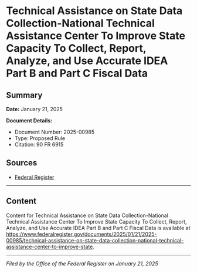 # Technical Assistance on State Data Collection-National Technical Assistance Center To Improve State Capacity To Collect, Report, Analyze, and Use Accurate IDEA Part B and Part C Fiscal Data

## Summary

**Date:** January 21, 2025

**Document Details:**
- Document Number: 2025-00985
- Type: Proposed Rule
- Citation: 90 FR 6915

## Sources
- [Federal Register](https://www.federalregister.gov/documents/2025/01/21/2025-00985/technical-assistance-on-state-data-collection-national-technical-assistance-center-to-improve-state)

---

## Content

Content for Technical Assistance on State Data Collection-National Technical Assistance Center To Improve State Capacity To Collect, Report, Analyze, and Use Accurate IDEA Part B and Part C Fiscal Data is available at https://www.federalregister.gov/documents/2025/01/21/2025-00985/technical-assistance-on-state-data-collection-national-technical-assistance-center-to-improve-state.

---

*Filed by the Office of the Federal Register on January 21, 2025*
